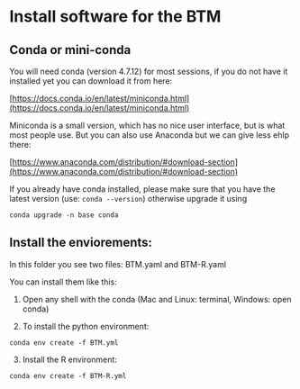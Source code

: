 # Install software for the BTM

## Conda or mini-conda
You will need conda (version 4.7.12) for most sessions, if you do not have it installed yet you
can download it from here:

[https://docs.conda.io/en/latest/miniconda.html](https://docs.conda.io/en/latest/miniconda.html)

Miniconda is a small version, which has no nice user interface, but is what most
people use. But you can also use Anaconda but we can give less ehlp there:

[https://www.anaconda.com/distribution/#download-section](https://www.anaconda.com/distribution/#download-section)

If you already have conda installed, please make sure that you have the latest version (use: ``` conda --version ```) otherwise upgrade it using 

```
conda upgrade -n base conda
```

## Install the enviorements:

In this folder you see two files: BTM.yaml and BTM-R.yaml

You can install them like this:

1. Open any shell with the conda (Mac and Linux: terminal, Windows: open conda)

2. To install the python environment:

```
conda env create -f BTM.yml
```

3. Install the R environment:

```
conda env create -f BTM-R.yml
```
